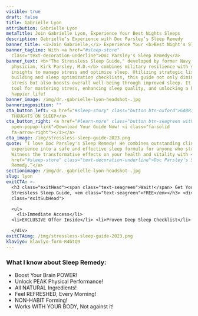 ```yaml
---
visible: true
draft: false
title: Gabrielle Lyon
attribution: Gabrielle Lyon
metaTitle: Join Gabrielle Lyon, Experience Your Best Nights Sleeps
description: Gabrielle’s Experience with Doc Parsley’s Sleep Remedy
banner_title: <i>Join Gabrielle,</i> Experience Your <b>Best Night's Sleep </b>
banner_tagline: With <a href="#sleep-store"
  class="text-decoration-underline">Doc Parsley's Sleep Remedy</a>
banner_text: <b>"The Stressless Sleep Guide," developed by former Navy SEAL and
  physician, Kirk Parsley, M.D.</b> combines military resilience with scientific
  insights to manage stress and optimize sleep. Utilizing strategic list
  building and sleep optimization checklists, this guide not only diminishes
  stress but also boosts overall well-being through improved sleep. It's your
  tool for mastering stress, enhancing sleep quality, and unlocking a healthier,
  happier life!
banner_image: /img/dr.-gabrielle-lyon-headshot-.jpg
bannerimgposition: ""
cta_button_left: <a href="#sleep-story" class="button btn-oxford">GABRIELLE'S
  THOUGHTS ON SLEEP</a>
cta_button_right: <a href="#learn-more" class="button btn-seagreen withIcon
  open-popup-link">Download Your Guide Now! <i class="fa-solid
  fa-arrow-right"></i></a>
cta_image: /img/stressless-sleep-guide-2023.png
quote: “I love Doc Parsley's Sleep Remedy! He combines outstanding clinical
  experience into a safe and effective sleep formula for anyone who struggles!
  Witness the transformative effects on your health and vitality with <a
  href="#sleep-store" class="text-decoration-underline">Doc Parsley's Sleep
  Remedy.”</a>
sectionimage: /img/dr.-gabrielle-lyon-headshot-.jpg
slug: lyon
exitCTA: >-
  <h3 class="exitHead"><span class="text-seagreen">Wait!</span> Get Your
  Stressless Sleep Guide, <em class="text-seagreen">FREE</em></h3> <div
  class="exitSubHead">

  <ul>
    <li>Immediate Access</li>
  <li>EXCLUSIVE Offer Inside</li> <li>Proven Deep Sleep Checklist</li> </ul>

  </div>
exitCTAimg: /img/stressless-sleep-guide-2023.png
klaviyo: klaviyo-form-R4btQ9
---
```

### What I know about Sleep Remedy:

* Boost Your Brain POWER!
* Unlock PEAK Physical Performance!
* All NATURAL Ingredients!
* Feel REFRESHED, Every Morning!
* NON-HABIT Forming!
* Works WITH YOUR BODY, Not against it!